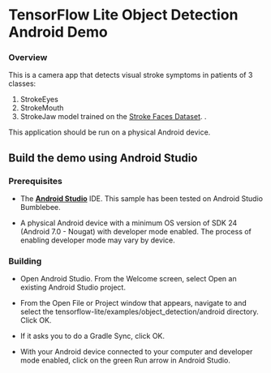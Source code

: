 # TensorFlow Lite Object Detection Android Demo

### Overview

This is a camera app that detects visual stroke symptoms in patients of 3 classes:
1. StrokeEyes
2. StrokeMouth
3. StrokeJaw
model trained on the [Stroke Faces Dataset](kaggle.com/datasets/kaitavmehta/facial-droop-and-facial-paralysis-image). .


This application should be run on a physical Android device.



## Build the demo using Android Studio

### Prerequisites

*   The **[Android Studio](https://developer.android.com/studio/index.html)**
    IDE. This sample has been tested on Android Studio Bumblebee.

*   A physical Android device with a minimum OS version of SDK 24 (Android 7.0 -
    Nougat) with developer mode enabled. The process of enabling developer mode
    may vary by device.

### Building

*   Open Android Studio. From the Welcome screen, select Open an existing
    Android Studio project.

*   From the Open File or Project window that appears, navigate to and select
    the tensorflow-lite/examples/object_detection/android directory. Click OK.

*   If it asks you to do a Gradle Sync, click OK.

*   With your Android device connected to your computer and developer mode
    enabled, click on the green Run arrow in Android Studio.
